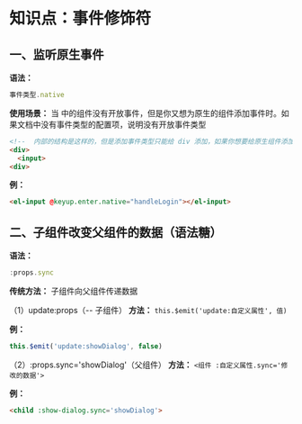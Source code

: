 # 知识点：事件修饰符

## 一、监听原生事件
  **语法：**
  ```js
  事件类型.native
  ```

  **使用场景：** 当 <el> 中的组件没有开放事件，但是你又想为原生的组件添加事件时。如果文档中没有事件类型的配置项，说明没有开放事件类型
  ```html
  <!--  内部的结构是这样的，但是添加事件类型只能给 div 添加，如果你想要给原生组件添加事件类型，可以使用 native 事件修饰符 -->
  <div>
    <input>
  <div>
  ```
  
  **例：**
  ```html
  <el-input @keyup.enter.native="handleLogin"></el-input>
  ```

## 二、子组件改变父组件的数据（语法糖）
  **语法：**
  ```js
  :props.sync
  ```

  **传统方法：** 子组件向父组件传递数据
  
  （1）update:props（-- 子组件）
  **方法：** `this.$emit('update:自定义属性', 值)`

  **例：**
  ```js
  this.$emit('update:showDialog', false)
  ```

  （2）:props.sync='showDialog'（父组件）
  **方法：** `<组件 :自定义属性.sync='修改的数据'>`

  **例：**
  ```html
  <child :show-dialog.sync='showDialog'>
  ```

